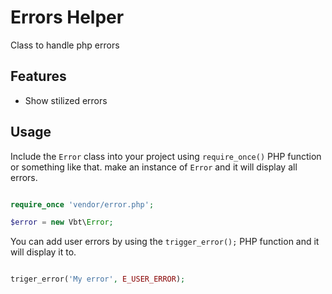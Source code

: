 # Errors Helper

Class to handle php errors

## Features

- Show stilized errors

## Usage

Include the ``Error`` class into your project using ``require_once()`` PHP function or something like that. make an instance of ``Error`` and it will display all errors.

```php

require_once 'vendor/error.php';

$error = new Vbt\Error;

```

You can add user errors by using the ``trigger_error();`` PHP function and it will display it to.

```php

triger_error('My error', E_USER_ERROR);

```